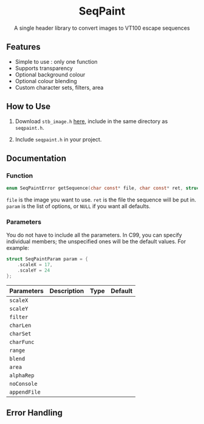 <h1 align="center">SeqPaint</h1>

<p align="center">A single header library to convert images to VT100 escape sequences</p>

## Features

* Simple to use : only one function
* Supports transparency
* Optional background colour
* Optional colour blending
* Custom character sets, filters, area

## How to Use

1. Download ```stb_image.h``` [here](https://github.com/nothings/stb/blob/master/stb_image.h), include in the same directory as ```seqpaint.h```.

2. Include ```seqpaint.h``` in your project.

## Documentation

### Function

```C
enum SeqPaintError getSequence(char const* file, char const* ret, struct SeqPaintParam const* param)
```

```file``` is the image you want to use. ```ret``` is the file the sequence will be put in. ```param``` is the list of options, or ```NULL``` if you want all defaults.

### Parameters

You do not have to include all the parameters. In C99, you can specify individual members; the unspecified ones will be the default values. For example:

```C
struct SeqPaintParam param = {
    .scaleX = 17,
    .scaleY = 24
};
```

| Parameters  | Description | Type | Default |
| ------------- | ------------- | ------------- | ------------- | 
| ```scaleX``` | | | |
| ```scaleY``` | | | |
| ```filter``` | | | |
| ```charLen``` | | | |
| ```charSet``` | | | |
| ```charFunc``` | | | |
| ```range``` | | | |
| ```blend``` | | | |
| ```area``` | | | |
| ```alphaRep``` | | | |
| ```noConsole``` | | | |
| ```appendFile``` | | | |

## Error Handling
